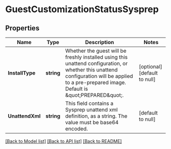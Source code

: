 # GuestCustomizationStatusSysprep

## Properties
Name | Type | Description | Notes
------------ | ------------- | ------------- | -------------
**InstallType** | **string** | Whether the guest will be freshly installed using this unattend configuration, or whether this unattend configuration will be applied to a pre-prepared image. Default is \&quot;PREPARED\&quot;.  | [optional] [default to null]
**UnattendXml** | **string** | This field contains a Sysprep unattend xml definition, as a string. The value must be base64 encoded.  | [default to null]

[[Back to Model list]](../README.md#documentation-for-models) [[Back to API list]](../README.md#documentation-for-api-endpoints) [[Back to README]](../README.md)


